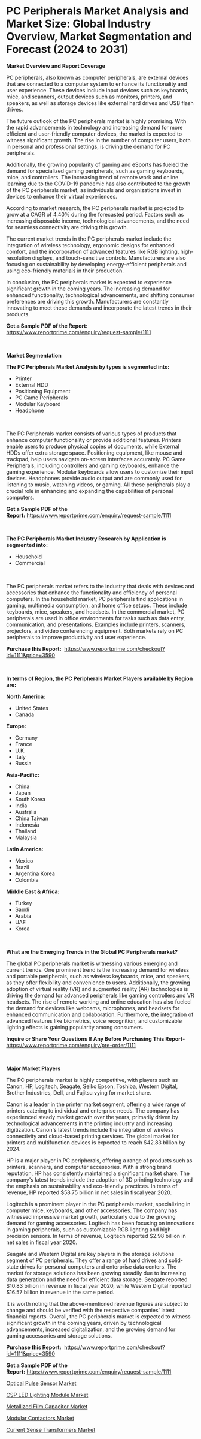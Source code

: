 <p><h1>PC Peripherals Market Analysis and Market Size: Global Industry Overview, Market Segmentation and Forecast (2024 to 2031)</h1></p><p><strong>Market Overview and Report Coverage</strong></p>
<p><p>PC peripherals, also known as computer peripherals, are external devices that are connected to a computer system to enhance its functionality and user experience. These devices include input devices such as keyboards, mice, and scanners, output devices such as monitors, printers, and speakers, as well as storage devices like external hard drives and USB flash drives.</p><p>The future outlook of the PC peripherals market is highly promising. With the rapid advancements in technology and increasing demand for more efficient and user-friendly computer devices, the market is expected to witness significant growth. The rise in the number of computer users, both in personal and professional settings, is driving the demand for PC peripherals.</p><p>Additionally, the growing popularity of gaming and eSports has fueled the demand for specialized gaming peripherals, such as gaming keyboards, mice, and controllers. The increasing trend of remote work and online learning due to the COVID-19 pandemic has also contributed to the growth of the PC peripherals market, as individuals and organizations invest in devices to enhance their virtual experiences.</p><p>According to market research, the PC peripherals market is projected to grow at a CAGR of 4.40% during the forecasted period. Factors such as increasing disposable income, technological advancements, and the need for seamless connectivity are driving this growth.</p><p>The current market trends in the PC peripherals market include the integration of wireless technology, ergonomic designs for enhanced comfort, and the incorporation of advanced features like RGB lighting, high-resolution displays, and touch-sensitive controls. Manufacturers are also focusing on sustainability by developing energy-efficient peripherals and using eco-friendly materials in their production.</p><p>In conclusion, the PC peripherals market is expected to experience significant growth in the coming years. The increasing demand for enhanced functionality, technological advancements, and shifting consumer preferences are driving this growth. Manufacturers are constantly innovating to meet these demands and incorporate the latest trends in their products.</p></p>
<p><strong>Get a Sample PDF of the Report:</strong> <a href="https://www.reportprime.com/enquiry/request-sample/1111">https://www.reportprime.com/enquiry/request-sample/1111</a></p>
<p>&nbsp;</p>
<p><strong>Market Segmentation</strong></p>
<p><strong>The PC Peripherals Market Analysis by types is segmented into:</strong></p>
<p><ul><li>Printer</li><li>External HDD</li><li>Positioning Equipment</li><li>PC Game Peripherals</li><li>Modular Keyboard</li><li>Headphone</li></ul></p>
<p>&nbsp;</p>
<p><p>The PC Peripherals market consists of various types of products that enhance computer functionality or provide additional features. Printers enable users to produce physical copies of documents, while External HDDs offer extra storage space. Positioning equipment, like mouse and trackpad, help users navigate on-screen interfaces accurately. PC Game Peripherals, including controllers and gaming keyboards, enhance the gaming experience. Modular keyboards allow users to customize their input devices. Headphones provide audio output and are commonly used for listening to music, watching videos, or gaming. All these peripherals play a crucial role in enhancing and expanding the capabilities of personal computers.</p></p>
<p><strong>Get a Sample PDF of the Report:</strong>&nbsp;<a href="https://www.reportprime.com/enquiry/request-sample/1111">https://www.reportprime.com/enquiry/request-sample/1111</a></p>
<p>&nbsp;</p>
<p><strong>The PC Peripherals Market Industry Research by Application is segmented into:</strong></p>
<p><ul><li>Household</li><li>Commercial</li></ul></p>
<p>&nbsp;</p>
<p><p>The PC peripherals market refers to the industry that deals with devices and accessories that enhance the functionality and efficiency of personal computers. In the household market, PC peripherals find applications in gaming, multimedia consumption, and home office setups. These include keyboards, mice, speakers, and headsets. In the commercial market, PC peripherals are used in office environments for tasks such as data entry, communication, and presentations. Examples include printers, scanners, projectors, and video conferencing equipment. Both markets rely on PC peripherals to improve productivity and user experience.</p></p>
<p><strong>Purchase this Report:</strong>&nbsp; <a href="https://www.reportprime.com/checkout?id=1111&price=3590">https://www.reportprime.com/checkout?id=1111&price=3590</a></p>
<p>&nbsp;</p>
<p><strong>In terms of Region, the PC Peripherals Market Players available by Region are:</strong></p>
<p>
    <p> <strong> North America: </strong>
        <ul>
            <li>United States</li>
            <li>Canada</li>
        </ul>
        </p> 
    <p> <strong> Europe: </strong>
        <ul>
            <li>Germany</li>
            <li>France</li>
            <li>U.K.</li>
            <li>Italy</li>
            <li>Russia</li>
        </ul>
        </p> 
    <p> <strong> Asia-Pacific: </strong>
        <ul>
            <li>China</li>
            <li>Japan</li>
            <li>South Korea</li>
            <li>India</li>
            <li>Australia</li>
            <li>China Taiwan</li>
            <li>Indonesia</li>
            <li>Thailand</li>
            <li>Malaysia</li>
        </ul>
        </p> 
    <p> <strong> Latin America: </strong>
        <ul>
            <li>Mexico</li>
            <li>Brazil</li>
            <li>Argentina Korea</li>
            <li>Colombia</li>
        </ul>
        </p> 
    <p> <strong> Middle East & Africa: </strong>
        <ul>
            <li>Turkey</li>
            <li>Saudi</li>
            <li>Arabia</li>
            <li>UAE</li>
            <li>Korea</li>
        </ul>
    </p>
    </p>
<p>&nbsp;</p>
<p><strong>What are the Emerging Trends in the Global PC Peripherals market?</strong></p>
<p><p>The global PC peripherals market is witnessing various emerging and current trends. One prominent trend is the increasing demand for wireless and portable peripherals, such as wireless keyboards, mice, and speakers, as they offer flexibility and convenience to users. Additionally, the growing adoption of virtual reality (VR) and augmented reality (AR) technologies is driving the demand for advanced peripherals like gaming controllers and VR headsets. The rise of remote working and online education has also fueled the demand for devices like webcams, microphones, and headsets for enhanced communication and collaboration. Furthermore, the integration of advanced features like biometrics, voice recognition, and customizable lighting effects is gaining popularity among consumers.</p></p>
<p><strong>Inquire or Share Your Questions If Any Before Purchasing This Report</strong>- <a href="https://www.reportprime.com/enquiry/pre-order/1111">https://www.reportprime.com/enquiry/pre-order/1111</a></p>
<p>&nbsp;</p>
<p><strong>Major Market Players</strong></p>
<p><p>The PC peripherals market is highly competitive, with players such as Canon, HP, Logitech, Seagate, Seiko Epson, Toshiba, Western Digital, Brother Industries, Dell, and Fujitsu vying for market share. </p><p>Canon is a leader in the printer market segment, offering a wide range of printers catering to individual and enterprise needs. The company has experienced steady market growth over the years, primarily driven by technological advancements in the printing industry and increasing digitization. Canon's latest trends include the integration of wireless connectivity and cloud-based printing services. The global market for printers and multifunction devices is expected to reach $42.83 billion by 2024.</p><p>HP is a major player in PC peripherals, offering a range of products such as printers, scanners, and computer accessories. With a strong brand reputation, HP has consistently maintained a significant market share. The company's latest trends include the adoption of 3D printing technology and the emphasis on sustainability and eco-friendly practices. In terms of revenue, HP reported $58.75 billion in net sales in fiscal year 2020.</p><p>Logitech is a prominent player in the PC peripherals market, specializing in computer mice, keyboards, and other accessories. The company has witnessed impressive market growth, particularly due to the growing demand for gaming accessories. Logitech has been focusing on innovations in gaming peripherals, such as customizable RGB lighting and high-precision sensors. In terms of revenue, Logitech reported $2.98 billion in net sales in fiscal year 2020.</p><p>Seagate and Western Digital are key players in the storage solutions segment of PC peripherals. They offer a range of hard drives and solid-state drives for personal computers and enterprise data centers. The market for storage solutions has been growing steadily due to increasing data generation and the need for efficient data storage. Seagate reported $10.83 billion in revenue in fiscal year 2020, while Western Digital reported $16.57 billion in revenue in the same period.</p><p>It is worth noting that the above-mentioned revenue figures are subject to change and should be verified with the respective companies' latest financial reports. Overall, the PC peripherals market is expected to witness significant growth in the coming years, driven by technological advancements, increased digitalization, and the growing demand for gaming accessories and storage solutions.</p></p>
<p><strong>Purchase this Report:</strong>&nbsp;&nbsp;<a href="https://www.reportprime.com/checkout?id=1111&price=3590">https://www.reportprime.com/checkout?id=1111&price=3590</a></p>
<p></p>
<p><strong>Get a Sample PDF of the Report:</strong>&nbsp;<a href="https://www.reportprime.com/enquiry/request-sample/1111">https://www.reportprime.com/enquiry/request-sample/1111</a></p>
<p><p><a href="https://github.com/markusgodoy/Market-Research-Report-List-1/blob/main/optical-pulse-sensor-market.md">Optical Pulse Sensor Market</a></p><p><a href="https://github.com/nathandecarvalho/Market-Research-Report-List-1/blob/main/csp-led-lighting-module-market.md">CSP LED Lighting Module Market</a></p><p><a href="https://github.com/julyju69/Market-Research-Report-List-1/blob/main/metallized-film-capacitor-market.md">Metallized Film Capacitor Market</a></p><p><a href="https://github.com/globismark/Market-Research-Report-List-1/blob/main/modular-contactors-market.md">Modular Contactors Market</a></p><p><a href="https://github.com/mauripalmi/Market-Research-Report-List-1/blob/main/current-sense-transformers-market.md">Current Sense Transformers Market</a></p></p>